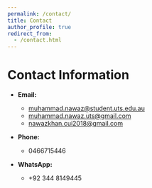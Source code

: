 ```yaml
---
permalink: /contact/
title: Contact
author_profile: true
redirect_from:
  - /contact.html
---
```


# Contact Information

- **Email:**
  - muhammad.nawaz@student.uts.edu.au
  - muhammad.nawaz.uts@gmail.com
  - nawazkhan.cui2018@gmail.com

- **Phone:** 
  - 0466715446

- **WhatsApp:** 
  - +92 344 8149445

